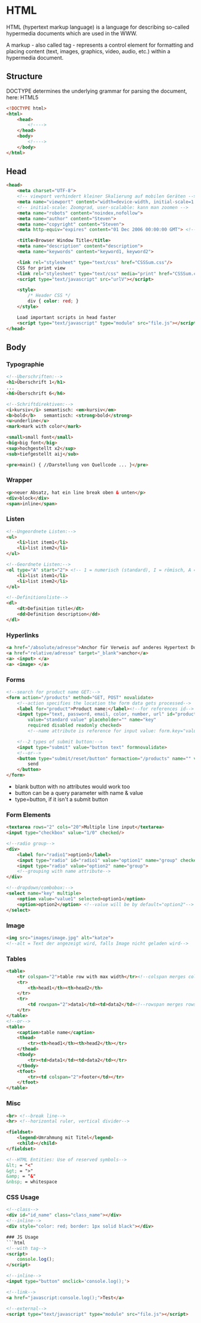 <!-- TOC -->

# HTML
HTML (hypertext markup language) is a language for describing so-called hypermedia documents which are used in the WWW.

A markup - also called tag - represents a control element for formatting and placing content (text, images, graphics, video, audio, etc.) within a hypermedia document.

## Structure
DOCTYPE determines the underlying grammar for parsing the document, here: HTML5
```html
<!DOCTYPE html>
<html>
    <head>
        <!---->
    </head>
    <body>
        <!---->
    </body>
</html>
```

## Head
```html
<head>
    <meta charset="UTF-8">
    <!-- viewport verhindert kleiner Skalierung auf mobilen Geräten -->
    <meta name="viewport" content="width=device-width, initial-scale=1.0, user-scalable=no"> 
    <!-- initial-scale: Zoomgrad, user-scalable: kann man zoomen -->
    <meta name="robots" content="noindex,nofollow">
    <meta name="author" content="Steven">
    <meta name="copyright" content="Steven">
    <meta http-equiv="expires" content="01 Dec 2006 00:00:00 GMT"> <!-- caching -->

    <title>Browser Window Title</title>
    <meta name="description" content="description">
    <meta name="keywords" content="keyword1, keyword2">

    <link rel="stylesheet" type="text/css" href="CSSSum.css"/>
    CSS for print view
    <link rel="stylesheet" type="text/css" media="print" href="CSSSum.css"/>
    <script type="text/javascript" src="urlV"></script>

    <style>
        /* Header CSS */
        div { color: red; }
    </style>

    Load important scripts in head faster
    <script type="text/javascript" type="module" src="file.js"></script>
</head>
```

## Body

### Typographie
```html
<!--Überschriften:-->
<h1>Überschrift 1</h1>
...
<h6>Überschrift 6</h6>

<!--Schriftdirektiven:-->
<i>kursiv</i> semantisch: <em>kursiv</em>
<b>bold</b>   semantisch: <strong>bold</strong>
<u>underline</u>
<mark>mark with color</mark>

<small>small font</small>
<big>big font</big>
<sup>hochgestellt x2</sup>
<sub>tiefgestellt aij</sub>

<pre>main() { //Darstellung von Quellcode ... }</pre>
```

### Wrapper
```html
<p>neuer Absatz, hat ein line break oben & unten</p>
<div>block</div>
<span>inline</span>
```

### Listen
```html
<!--Ungeordnete Listen:-->
<ul>
    <li>list item1</li>
    <li>list item2</li>
</ul>

<!--Geordnete Listen:-->
<ol type="A" start="2"> <!-- 1 = numerisch (standard), I = römisch, A = alphabetisch -->
    <li>list item1</li>
    <li>list item2</li>
</ol>

<!--Definitionsliste-->
<dl>
    <dt>Definition title</dt>
    <dd>Definition description</dd>
</dl>
```

### Hyperlinks
```html
<a href="/absolute/adresse">Anchor für Verweis auf anderes Hypertext Dokument</a>
<a href="relative/adresse" target="_blank">anchor</a>
<a> <input> </a>
<a> <image> </a>
```

### Forms
```html
<!--search for product name GET:-->
<form action="/products" method="GET, POST" novalidate>
    <!--action specifies the location the form data gets processed-->
    <label for="product">Product name:</label><!--for references id-->
    <input type="text, password, email, color, number, url" id="product"
        value="standard value" placeholder="" name="key"
        required disabled readonly checked>
        <!--name attribute is reference for input value: form.key="value"-->

    <!--2 types of submit button:-->
    <input type="submit" value="button text" formnovalidate>
    <!--or-->
    <button type="submit/reset/button" formaction="/products" name="" value="">
        send
    </button> 
</form>
```
- blank button with no attributes would work too
- button can be a query parameter with name & value
- type=button, if it isn't a submit button

### Form Elements
```html
<textarea rows="2" cols="20">Multiple line input</textarea>
<input type="checkbox" value="1/0" checked/>

<!--radio group-->
<div>
    <label for="radio1">option1</label>
    <input type="radio" id="radio1" value="option1" name="group" checked>
    <input type="radio" value="option2" name="group">
    <!--grouping with name attribute-->
</div>

<!--dropdown/combobox:-->
<select name="key" multiple>
    <option value="value1" selected>option1</option>
    <option>option2</option> <!--value will be by default="option2"-->
</select>
```

### Image
```html
<img src="images/image.jpg" alt="katze">
<!--alt = Text der angezeigt wird, falls Image nicht geladen wird-->
```

### Tables
```html
<table>
    <tr colspan="2">table row with max width</tr><!--colspan merges columns-->
    <tr>
        <th>head1</th><th>head2</th>
    </tr>
    <tr>
        <td rowspan="2">data1</td><td>data2</td><!--rowspan merges rows-->
    </tr>
</table>
<!--or-->
<table>
    <caption>table name</caption>
    <thead>
        <tr><th>head1</th><th>head2</th></tr>
    </thead>
    <tbody>
        <tr><td>data1</td><td>data2</td></tr>
    </tbody>
    <tfoot>
        <tr><td colspan="2">footer</td></tr>
    </tfoot>
</table>
```

### Misc
```html
<br> <!--break line-->
<hr> <!--horizontal ruler, vertical divider-->

<fieldset>
    <legend>Umrahmung mit Titel</legend>
    <child></child>
</fieldset>

<!--HTML Entities: Use of reserved symbols-->
&lt; = "<"
&gt; = ">"
&amp; = "&"
&nbsp; = whitespace
```

### CSS Usage
```html
<!--class-->
<div id="id_name" class="class_name"></div>
<!--inline-->
<div style="color: red; border: 1px solid black"></div>

### JS Usage
```html
<!--with tag-->
<script>
    console.log();
</script>

<!--inline-->
<input type="button" onclick='console.log();'>

<!--link-->
<a href="javascript:console.log();">Test</a>

<!--external-->
<script type="text/javascript" type="module" src="file.js"></script>
```